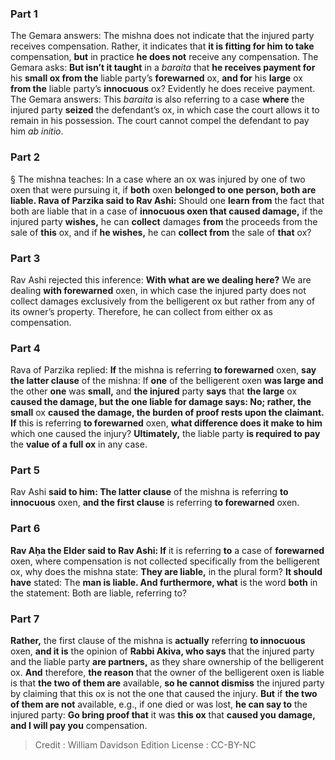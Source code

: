 
### Part 1
The Gemara answers: The mishna does not indicate that the injured party receives compensation. Rather, it indicates that <b>it is fitting for him to take</b> compensation, <b>but</b> in practice <b>he does not</b> receive any compensation. The Gemara asks: <b>But isn’t it taught</b> in a <i>baraita</i> that <b>he receives payment for</b> his <b>small ox from the</b> liable party’s <b>forewarned</b> ox, <b>and for</b> his <b>large</b> ox <b>from the</b> liable party’s <b>innocuous</b> ox? Evidently he does receive payment. The Gemara answers: This <i>baraita</i> is also referring to a case <b>where</b> the injured party <b>seized</b> the defendant’s ox, in which case the court allows it to remain in his possession. The court cannot compel the defendant to pay him <i>ab initio</i>.

### Part 2
§ The mishna teaches: In a case where an ox was injured by one of two oxen that were pursuing it, if <b>both</b> oxen <b>belonged to one person, both are liable. Rava of Parzika said to Rav Ashi:</b> Should one <b>learn from</b> the fact that both are liable that in a case of <b>innocuous oxen that caused damage,</b> if the injured party <b>wishes,</b> he can <b>collect</b> damages <b>from</b> the proceeds from the sale of <b>this</b> ox, and if <b>he wishes,</b> he can <b>collect from</b> the sale of <b>that</b> ox?

### Part 3
Rav Ashi rejected this inference: <b>With what are we dealing here?</b> We are dealing <b>with forewarned</b> oxen, in which case the injured party does not collect damages exclusively from the belligerent ox but rather from any of its owner’s property. Therefore, he can collect from either ox as compensation.

### Part 4
Rava of Parzika replied: <b>If</b> the mishna is referring <b>to forewarned</b> oxen, <b>say the latter clause</b> of the mishna: If <b>one</b> of the belligerent oxen <b>was large and</b> the other <b>one</b> was <b>small,</b> and <b>the injured</b> party <b>says</b> that <b>the large</b> ox <b>caused the damage, but the one liable for damage says: No; rather, the small</b> ox <b>caused the damage, the burden of proof rests upon the claimant. If</b> this is referring <b>to forewarned</b> oxen, <b>what difference does it make to him</b> which one caused the injury? <b>Ultimately,</b> the liable party <b>is required to pay</b> the <b>value of a full ox</b> in any case.

### Part 5
Rav Ashi <b>said to him: The latter clause</b> of the mishna is referring <b>to innocuous</b> oxen, <b>and the first clause</b> is referring <b>to forewarned</b> oxen.

### Part 6
<b>Rav Aḥa the Elder said to Rav Ashi: If</b> it is referring <b>to</b> a case of <b>forewarned</b> oxen, where compensation is not collected specifically from the belligerent ox, why does the mishna state: <b>They are liable,</b> in the plural form? <b>It should have</b> stated: The <b>man is liable. And furthermore, what</b> is the word <b>both</b> in the statement: Both are liable, referring to?

### Part 7
<b>Rather,</b> the first clause of the mishna is <b>actually</b> referring <b>to innocuous</b> oxen, <b>and it is</b> the opinion of <b>Rabbi Akiva, who says</b> that the injured party and the liable party <b>are partners,</b> as they share ownership of the belligerent ox. <b>And</b> therefore, <b>the reason</b> that the owner of the belligerent oxen is liable is that <b>the two of them are</b> available, <b>so he cannot dismiss</b> the injured party by claiming that this ox is not the one that caused the injury. <b>But</b> if <b>the two of them are not</b> available, e.g., if one died or was lost, <b>he can say to</b> the injured party: <b>Go bring proof that</b> it was <b>this ox</b> that <b>caused you damage, and I will pay you</b> compensation.

>Credit : William Davidson Edition
>License : CC-BY-NC